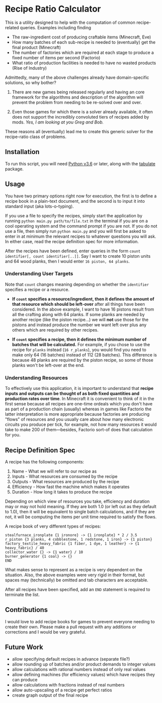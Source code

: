 # Recipe Ratio Calculator
This is a utility designed to help with the computation of common recipe-related queries. Examples including finding
- The raw-ingredient cost of producing craftable items (Minecraft, Eve)
- How many batches of each sub-recipe is needed to (eventually) get the final product (Minecraft)
- The number of factories which are required at each stage to produce a fixed number of items per second (Factorio)
- What ratio of production facilities is needed to have no wasted products (Rise of Industry)


Admittedly, many of the above challenges already have domain-specific solutions, so why bother?
 
1) There are new games being released regularly and having an core framework for the algorithms and description of the
algorithm will prevent the problem from needing to be re-solved over and over.

2) Even those games for which there is a solver already available, it often does not support the incredibly convoluted
tiers of recipes added by mods. *Yes, I am looking at you Greg and Bob.* 

These reasons all (eventually) lead me to create this generic solver for the recipe-ratio class of problems.

## Installation
To run this script, you will need [Python v3.6](https://www.python.org/downloads/) or later, along with the
[tabulate](https://pypi.org/project/tabulate/) package.

## Usage
You have two primary options right now for execution, the first is to define a recipe book in a plain-text document, and
the second is to input it into standard input (aka lots-o-typing).

If you use a file to specify the recipes, simply start the application by running `python main.py path/to/file.txt` in
the terminal if you are on a cool operating system and the command prompt if you are not. If you do not use a file, then
simply run `python main.py` and you will first be asked to enter in at minimum the relevant recipes to whatever
questions you will ask. In either case, read the recipe definition spec for more information.

After the recipes have been defined, enter queries in the form `count identifier[, count identifier[..]]`. Say I want
to create 10 piston units and 64 wood planks, then I would enter `16 piston, 64 planks`.

### Understanding User Targets
Note that `count` changes meaning depending on whether the `identifier` specifies a recipe or a resource.
- **If `count` specifies a resource/ingredient, then it defines the amount of that resource which should be left-over**
after all things have been considered. In the above example, I want to have 16 pistons result from all the crafting
along with 64 planks. If some planks are needed by another recipe (like the piston recipe...) we will **not** use those
for the pistons and instead produce the number we want left over plus any others which are required by other recipes.

- **If `count` specifies a recipe, then it defines the minimum number of batches that will be calculated.** For example,
if you chose to use the recipe for `planks` instead (`16 r_planks`), you would find you need to make only 64
(16 batches) instead of 112 (28 batches). This difference is because 48 planks are required by the piston recipe, so
some of those planks won't be left-over at the end.

### Understanding Resources
To effectively use this application, it is important to understand that **recipe inputs and outputs can be
thought of as both fixed quantities and production rates over time**. In Minecraft it is convenient to think of it in
the first sense because all recipes are one-time ordeals which you don't have as part of a production chain (usually)
whereas in games like Factorio the latter interpretation is more appropriate because factories are producing "flows" of
resources and you usually care about how many electronic circuits you produce per tick, for example, not how many
resources it would take to make 200 of them&mdash;besides, Factorio sort-of does that calculation for you. 

## Recipe Definition Spec
A recipe has the following components:
1) Name - What we will refer to our recipe as
2) Inputs - What resources are consumed by the recipe
3) Outputs - What resources are produced by the recipe
4) Efficiency - How fast the machine which makes it operates
5) Duration - How long it takes to produce the recipe

Depending on which view of resources you take, efficiency and duration may or may not hold meaning. If they are both 1.0
(or left out as they default to 1.0), then it will be equivalent to single batch calculations, and if they are not, it
will be computing the items per unit time required to satisfy the flows.

A recipe book of very different types of recipes:
```
stealfurnace_ironplate {1 ironore} -> {1 ironplate} * 2 / 3.5
r_piston {3 planks, 4 cobblestone, 1 redstone, 1 iron} -> {1 piston}
factory_textile_heavy_fabric {1 fiber, 1 dye, 1 leather} -> {1 heavy_fabric} / 40
collector_water {} -> {1 water} / 10
burner_generator {1 coal} -> {}
END
```

What makes sense to represent as a recipe is very dependent on the situation. Also, the above examples were very rigid
in their format, but spaces may (technically) be omitted and tab characters are acceptable.

After all recipes have been specified, add an `END` statement is required to terminate the list. 

## Contributions
I would love to add recipe books for games to prevent everyone needing to create their own. Please make a pull request
with any additions or corrections and I would be very grateful.

## Future Work
- allow specifying default recipes in advance (separate file?)
- allow rounding up of batches and/or product demands to integer values
- allow calculations with rational numbers instead of only real values
- allow defining machines (for efficiency values) which have recipes they can produce
- allow calculations with fractions instead of real numbers
- allow auto-upscaling of a recipe get perfect ratios
- create graph output of the final recipe